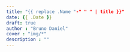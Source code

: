 ```yaml
---
title: "{{ replace .Name "-" " " | title }}"
date: {{ .Date }}
draft: true
author : "Bruno Daniel"
cover : "img/*"
description : ""
---
```

